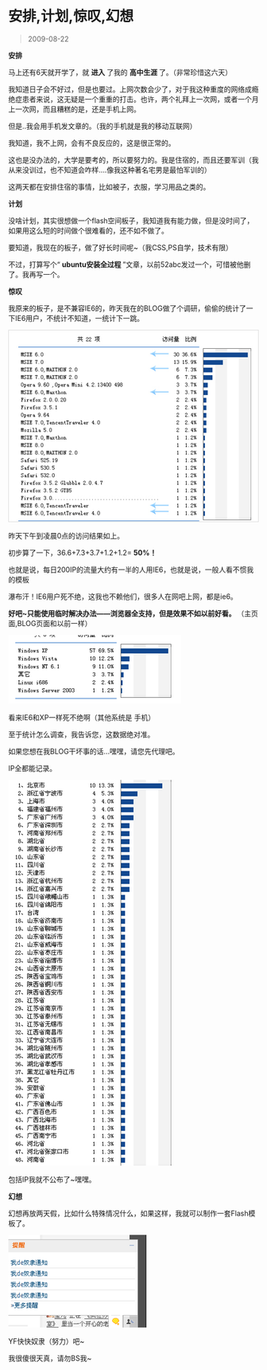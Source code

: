 # 安排,计划,惊叹,幻想 

> 2009-08-22

<div class="pcs-article-content_ptkaiapt4bxy_baiduscarticle" id="detailArticleContent_ptkaiapt4bxy_baiduscarticle">
 <p>
  <strong>
   安排
  </strong>
 </p>
 <p>
  马上还有6天就开学了，就
  <strong>
   进入
  </strong>
  了我的
  <strong>
   高中生涯
  </strong>
  了。（非常珍惜这六天）
 </p>
 <p>
  我知道日子会不好过，但是也要过。上网次数会少了，对于我这种重度的网络成瘾绝症患者来说，这无疑是一个重重的打击。也许，两个礼拜上一次网，或者一个月上一次网，而且糟糕的是，还是手机上网。
 </p>
 <p>
  但是..我会用手机发文章的。（我的手机就是我的移动互联网）
 </p>
 <p>
  我知道，我不上网，会有不良反应的，这是很正常的。
 </p>
 <p>
  这也是没办法的，大学是要考的，所以要努力的。我是住宿的，而且还要军训（我从来没训过，也不知道会咋样....像我这种著名宅男是最怕军训的）
 </p>
 <p>
  这两天都在安排住宿的事情，比如被子，衣服，学习用品之类的。
 </p>
 <p>
  <strong>
   计划
  </strong>
 </p>
 <p>
  没啥计划，其实很想做一个flash空间板子，我知道我有能力做，但是没时间了，如果用这么短的时间做个很难看的，还不如不做了。
 </p>
 <p>
  要知道，我现在的板子，做了好长时间呢~（我CSS,PS自学，技术有限）
 </p>
 <p>
  不过，打算写个“
  <strong>
   ubuntu安装全过程
  </strong>
  ”文章，以前52abc发过一个，可惜被他删了。我再写一个。
 </p>
 <p>
  <strong>
   惊叹
  </strong>
 </p>
 <p>
  我原来的板子，是不兼容IE6的，昨天我在的BLOG做了个调研，偷偷的统计了一下IE6用户，不统计不知道，一统计下一跳。
 </p>
 <p>
  <img class="blogimg" small="0" src="images/2cb07a804ff3465185ee454bcddefc20.jpg"/>
 </p>
 <p>
  昨天下午到凌晨0点的访问结果如上。
 </p>
 <p>
  初步算了一下，36.6+7.3+3.7+1.2+1.2=
  <strong>
   50%！
  </strong>
 </p>
 <p>
  也就是说，每日200IP的流量大约有一半的人用IE6，也就是说，一般人看不惯我的模板
 </p>
 <p>
  瀑布汗！IE6用户死不绝，这我也不赖他们，很多人在网吧上网，都是ie6。
 </p>
 <p>
  <strong>
   好吧~只能使用临时解决办法——浏览器全支持，但是效果不如以前好看。
  </strong>
  （主页面,BLOG页面和以前一样）
 </p>
 <p>
  <img class="blogimg" small="0" src="images/4aa98bab45114fb54ba229b5ea350efe.jpg"/>
 </p>
 <p>
  看来IE6和XP一样死不绝啊（其他系统是 手机）
 </p>
 <p>
  至于统计怎么调查，我告诉您，这数据绝对准。
 </p>
 <p>
  如果您想在我BLOG干坏事的话...嘿嘿，请您先代理吧。
 </p>
 <p>
  IP全都能记录。
 </p>
 <p>
  <img class="blogimg" small="0" src="images/a60f41d7829fb4119b63737c53946e4c.jpg"/>
 </p>
 <p>
  包括IP我就不公布了~嘿嘿。
 </p>
 <p>
  <strong>
   幻想
  </strong>
 </p>
 <p>
  幻想再放两天假，比如什么特殊情况什么，如果这样，我就可以制作一套Flash模板了。
 </p>
 <p>
  <img class="blogimg" small="0" src="images/dd0b846eec82d977079058b81efc7b1d.jpg"/>
 </p>
 <p>
  YF快快奴隶（努力）吧~
 </p>
 <p>
  我很傻很天真，请勿BS我~
 </p>
</div>


